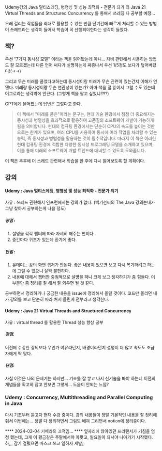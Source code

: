 Udemy강의 Java 멀티스레딩, 병행성 및 성능 최적화 - 전문가 되기
와 Java 21 Virtual Threads and Structured Concurrency 를 통해서 쓰레딩 다 공부할 예정...

오래 걸리는 작업들을 최대로 활용할 수 있는 만큼 단기간에 빠르게 처리할 수 있는 방법이 쓰레드라는 생각이 들어서 
학습이 꼭 선행되야한다는 생각이 들었다.

## 책?
우선 "7가지 동시성 모델" 이라는 책을 읽어봤는데 아니... 
자바 관련해서 사용하는 방법도 잘 모르겠는데 다른 언어 써다가 설명하는게 짜증나서
우선 1/5정도 보다가 덮어버렸다!(ㅋㅋ)

그리고 무슨 미래를 품었다고하는데 동시성이랑 미래가 무슨 관련이 있는건지 이해가 안됀다.
미래랑 동시성이랑 무슨 연관성이 있는가?
아마 책을 덜 읽어서 그럴 수도 있는데 어그로라는 생각밖에 안끈다. (그렇게 책을 팔고 싶었냐!?!?)

GPT에게 물어봤는데 답변은 그렇다고 한다.

> 이 책에서 "미래를 품은"이라는 문구는, 현대 기술 환경에서 점점 더 중요해지는 동시성과 병렬성을 효과적으로 활용하여 고품질의 소프트웨어 개발이 가능하게 됨을 의미합니다.
> 현대의 컴퓨팅 환경에서는 단순히 CPU의 속도를 높이는 것만으로는 한계가 있으며, 여러 CPU를 사용하여 동시에 여러 작업을 처리할 수 있는 능력, 즉 동시성과 병렬성을 활용하는 것이 필수적입니다.
> 따라서 이 책은 이러한 현대 컴퓨팅 환경에 적합한 다양한 동시성 프로그래밍 모델을 소개하고 있으며, 이를 통해 미래의 소프트웨어 개발 트렌드에 대비할 수 있도록 도와줍니다.

이 책은 추후에 더 스레드 관련해서 학습을 한 후에 다시 읽어보도록 할 계획이다.

## 강의
#### Udemy : Java 멀티스레딩, 병행성 및 성능 최적화 - 전문가 되기
사유 : 쓰레드 관련해서 인프런에서는 강의가 없다. (백기선씨의 The Java 강의는내가 그냥 찾아서 공부하는게 나을 정도)
##### 장점 : 
1. 설명을 각각 챕터에 따라 자세히 해주는 편이다.
2. 중간마다 퀴즈가 있는데 환기에 좋다.

##### 단점 : 
1. 유데미는 강의 화면 캡처가 안된다. 좋은 내용이 있으면 보고 다시 복기하려고 하는데 그럴 수 없으니 살짝 불편하다.
2. 내용에 대해서 챕터만 중점적으로 설명을 하니 크게 보고 생각하기가 좀 힘들다. 이 부분만 좀 정리를 잘 해서 잘 외우면 될 것 같다.

공부하면서 정리하거나 궁금한 내용을 issue에 정리해서 올릴 것이다.
코드만 올리면 내가 강의를 보고 단순히 따라 쳐서 올린게 전부라고 생각한다.

#### Udemy : Java 21 Virtual Threads and Structured Concurrency
사유 : virtual thread 를 활용한 Thread 성능 향상 공부
##### 장점:
이전에 수강한 강의보다 무언가 이유라던지, 배경이라던지 설명이 더 많고 속도도 초급자에게 딱 맞다. 

##### 단점:
사실 이것은 나의 문제기는 하지만... 기초를 잘 쌓고 나서 신기술을 봐야 하는데
이전의 개념들을 확고히 잡고 안보면 그렇게... 도움이 안되는 느낌?

### Udemy : Concurrency, Multithreading and Parallel Computing in Java
다시 기초부터 듣고자 현재 수강 중이다.
강의 내용들이 정말 기본적인 내용을 잘 정리해줘서 이번에는... 정말 다 정리하면서 
그림도 배껴 그리면서 notion에 정리중이다.

**** 2024-02-04 키메라의 끄적임... ****
옆자리에 앉아있던 프리랜서가 기침을 엄청 했는데, 그게 이 황금같은 주말에서야 아팟고, 일요일이 되서야 나아가기 시작했다.
하,,, 감기 걸렸으면 마스크 쓰고 일하자 제발;;


